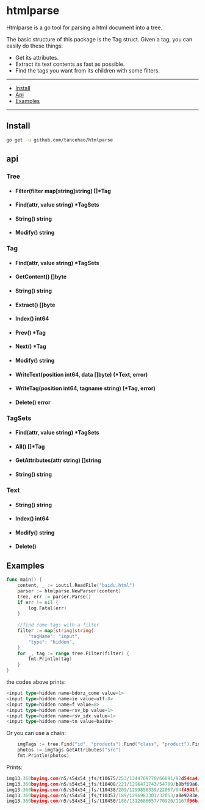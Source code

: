 htmlparse
===

Htmlparse is a go tool for parsing a html document into a tree.

The basic structure of this package is the Tag struct. Given a tag, you can easily do these things:

* Get its attributes.
* Extract its text contents as fast as possible.
* Find the tags you want from its children with some filters.

---

* [Install](#install)
* [Api](#api)
* [Examples](#examples)

---

## Install

```sh
go get -u github.com/tancehao/htmlparse
```

## api
### Tree
* #### Filter(filter map[string]string) []*Tag
* #### Find(attr, value string) *TagSets
* #### String() string
* #### Modify() string


### Tag
* #### Find(attr, value string) *TagSets
* #### GetContent() []byte
* #### String() string
* #### Extract() []byte
* #### Index() int64
* #### Prev() *Tag
* #### Next() *Tag
* #### Modify() string
* #### WriteText(position int64, data []byte) (*Text, error)
* #### WriteTag(position int64, tagname string) (*Tag, error)
* #### Delete() error


### TagSets
* #### Find(attr, value string) *TagSets
* #### All() []*Tag
* #### GetAttributes(attr string) []string
* #### String() string


### Text
* #### String() string
* #### Index() int64
* #### Modify() string
* #### Delete()

## Examples

```go
func main() {
    content, _ := ioutil.ReadFile("baidu.html")
	parser := htmlparse.NewParser(content)
	tree, err := parser.Parse()
	if err != nil {
		log.Fatal(err)
	}
	
	//find some tags with a filter
    filter := map[string]string{
	    "tagName": "input",
		"type": "hidden",
	}
    for _, tag := range tree.Filter(filter) {
	    fmt.Println(tag)
	}
}
```

the codes above prints:
```go
<input type=hidden name=bdorz_come value=1> 
<input type=hidden name=ie value=utf-8> 
<input type=hidden name=f value=8> 
<input type=hidden name=rsv_bp value=1> 
<input type=hidden name=rsv_idx value=1> 
<input type=hidden name=tn value=baidu>
```

Or you can use a chain:
```go
	imgTags := tree.Find("id", "products").Find("class", "product").Find("tagName", "img").Find("class", "product_photo")
	photos := imgTags.GetAttributes("src")
	fmt.Println(photos)
```

Prints:
```go
img13.360buyimg.com/n5/s54x54_jfs/t10675/253/1344769770/66891/92d54ca4/59df2e7fN86c99a27.jpg
img13.360buyimg.com/n5/s54x54_jfs/t10408/221/1296471743/54709/b8bf69a6/59df2e82N1f855465.jpg
img13.360buyimg.com/n5/s54x54_jfs/t10438/209/1299858339/22067/94f4941f/59df2e82N11980eca.jpg
img13.360buyimg.com/n5/s54x54_jfs/t10357/189/1296983301/32053/a0e9283e/59df2e82N3e8f5183.jpg
img13.360buyimg.com/n5/s54x54_jfs/t10450/186/1312686657/70920/1167f96b/59df2e83Nc6f15397.jpg
```
